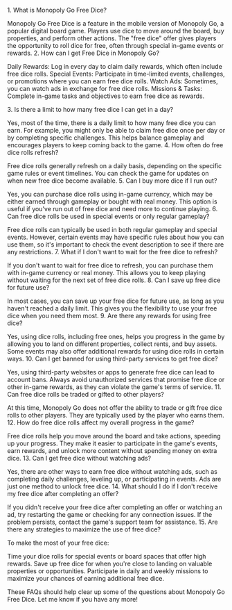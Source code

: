 1\. What is Monopoly Go Free Dice?

Monopoly Go Free Dice is a feature in the mobile version of Monopoly Go,
a popular digital board game. Players use dice to move around the board,
buy properties, and perform other actions. The \"free dice\" offer gives
players the opportunity to roll dice for free, often through special
in-game events or rewards. 2. How can I get Free Dice in Monopoly Go?

Daily Rewards: Log in every day to claim daily rewards, which often
include free dice rolls. Special Events: Participate in time-limited
events, challenges, or promotions where you can earn free dice rolls.
Watch Ads: Sometimes, you can watch ads in exchange for free dice rolls.
Missions & Tasks: Complete in-game tasks and objectives to earn free
dice as rewards.

3\. Is there a limit to how many free dice I can get in a day?

Yes, most of the time, there is a daily limit to how many free dice you
can earn. For example, you might only be able to claim free dice once
per day or by completing specific challenges. This helps balance
gameplay and encourages players to keep coming back to the game. 4. How
often do free dice rolls refresh?

Free dice rolls generally refresh on a daily basis, depending on the
specific game rules or event timelines. You can check the game for
updates on when new free dice become available. 5. Can I buy more dice
if I run out?

Yes, you can purchase dice rolls using in-game currency, which may be
either earned through gameplay or bought with real money. This option is
useful if you've run out of free dice and need more to continue playing.
6. Can free dice rolls be used in special events or only regular
gameplay?

Free dice rolls can typically be used in both regular gameplay and
special events. However, certain events may have specific rules about
how you can use them, so it's important to check the event description
to see if there are any restrictions. 7. What if I don't want to wait
for the free dice to refresh?

If you don't want to wait for free dice to refresh, you can purchase
them with in-game currency or real money. This allows you to keep
playing without waiting for the next set of free dice rolls. 8. Can I
save up free dice for future use?

In most cases, you can save up your free dice for future use, as long as
you haven't reached a daily limit. This gives you the flexibility to use
your free dice when you need them most. 9. Are there any rewards for
using free dice?

Yes, using dice rolls, including free ones, helps you progress in the
game by allowing you to land on different properties, collect rents, and
buy assets. Some events may also offer additional rewards for using dice
rolls in certain ways. 10. Can I get banned for using third-party
services to get free dice?

Yes, using third-party websites or apps to generate free dice can lead
to account bans. Always avoid unauthorized services that promise free
dice or other in-game rewards, as they can violate the game's terms of
service. 11. Can free dice rolls be traded or gifted to other players?

At this time, Monopoly Go does not offer the ability to trade or gift
free dice rolls to other players. They are typically used by the player
who earns them. 12. How do free dice rolls affect my overall progress in
the game?

Free dice rolls help you move around the board and take actions,
speeding up your progress. They make it easier to participate in the
game's events, earn rewards, and unlock more content without spending
money on extra dice. 13. Can I get free dice without watching ads?

Yes, there are other ways to earn free dice without watching ads, such
as completing daily challenges, leveling up, or participating in events.
Ads are just one method to unlock free dice. 14. What should I do if I
don't receive my free dice after completing an offer?

If you didn't receive your free dice after completing an offer or
watching an ad, try restarting the game or checking for any connection
issues. If the problem persists, contact the game's support team for
assistance. 15. Are there any strategies to maximize the use of free
dice?

To make the most of your free dice:

Time your dice rolls for special events or board spaces that offer high
rewards. Save up free dice for when you're close to landing on valuable
properties or opportunities. Participate in daily and weekly missions to
maximize your chances of earning additional free dice.

These FAQs should help clear up some of the questions about Monopoly Go
Free Dice. Let me know if you have any more!

